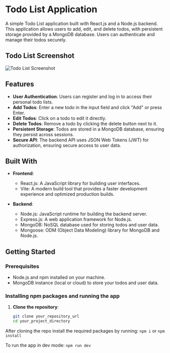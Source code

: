 


# Todo List Application

A simple Todo List application built with React.js and a Node.js backend. This application allows users to add, edit, and delete todos, with persistent storage provided by a MongoDB database. Users can authenticate and manage their todos securely.

## Todo List Screenshot

![Todo List Screenshot](https://github.com/user-attachments/assets/94b66602-6de2-4958-b17b-c1ec9db3f47a)

## Features

- **User Authentication**: Users can register and log in to access their personal todo lists.
- **Add Todos**: Enter a new todo in the input field and click "Add" or press Enter.
- **Edit Todos**: Click on a todo to edit it directly.
- **Delete Todos**: Remove a todo by clicking the delete button next to it.
- **Persistent Storage**: Todos are stored in a MongoDB database, ensuring they persist across sessions.
- **Secure API**: The backend API uses JSON Web Tokens (JWT) for authorization, ensuring secure access to user data.

## Built With

- **Frontend**:
  - React.js: A JavaScript library for building user interfaces.
  - Vite: A modern build tool that provides a faster development experience and optimized production builds.

- **Backend**:
  - Node.js: JavaScript runtime for building the backend server.
  - Express.js: A web application framework for Node.js.
  - MongoDB: NoSQL database used for storing todos and user data.
  - Mongoose: ODM (Object Data Modeling) library for MongoDB and Node.js.

## Getting Started

### Prerequisites

- Node.js and npm installed on your machine.
- MongoDB instance (local or cloud) to store your todos and user data.

### Installing npm packages and running the app

1. **Clone the repository**:

   ```bash
   git clone your_repository_url
   cd your_project_directory

After cloning the repo install the required packages by running:
`npm i` or `npm install`

To run the app in dev mode:
`npm run dev`

